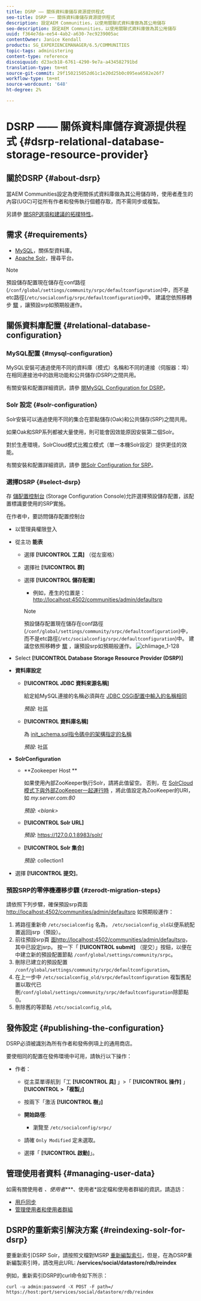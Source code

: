```yaml
---
title: DSRP —— 關係資料庫儲存資源提供程式
seo-title: DSRP —— 關係資料庫儲存資源提供程式
description: 設定AEM Communities，以使用關聯式資料庫做為其公用儲存
seo-description: 設定AEM Communities，以使用關聯式資料庫做為其公用儲存
uuid: f364e7da-ee54-4ab2-a630-7ec9239005ac
contentOwner: Janice Kendall
products: SG_EXPERIENCEMANAGER/6.5/COMMUNITIES
topic-tags: administering
content-type: reference
discoiquuid: d23acb18-6761-4290-9e7a-a434582791bd
translation-type: tm+mt
source-git-commit: 29f150215052d61c1e20d25b0c095ea6582e26f7
workflow-type: tm+mt
source-wordcount: '648'
ht-degree: 2%

---
```



# DSRP —— 關係資料庫儲存資源提供程式 {#dsrp-relational-database-storage-resource-provider}

## 關於DSRP {#about-dsrp}

當AEM Communities設定為使用關係式資料庫做為其公用儲存時，使用者產生的內容(UGC)可從所有作者和發佈執行個體存取，而不需同步或複製。

另請參 [閱SRP選項和建議的](working-with-srp.md#characteristics-of-srp-options)[拓撲特性](topologies.md)。

## 需求 {#requirements}

* [MySQL](#mysql-configuration)，關係型資料庫。
* [Apache Solr](#solr-configuration)，搜尋平台。

>[!NOTE]
>
>預設儲存配置現在儲存在conf路徑(`/conf/global/settings/community/srpc/defaultconfiguration`)中，而不是etc路徑(`/etc/socialconfig/srpc/defaultconfiguration`)中。 建議您依照移轉步 [驟](#zerodt-migration-steps) ，讓預設srp如預期般運作。


## 關係資料庫配置 {#relational-database-configuration}

### MySQL配置 {#mysql-configuration}

MySQL安裝可通過使用不同的資料庫（模式）名稱和不同的連接（伺服器：埠）在相同連接池中的啟用功能和公共儲存(DSRP)之間共用。

有關安裝和配置詳細資訊，請參 [閱MySQL Configuration for DSRP](dsrp-mysql.md)。

### Solr 設定 {#solr-configuration}

Solr安裝可以通過使用不同的集合在節點儲存(Oak)和公共儲存(SRP)之間共用。

如果Oak和SRP系列都被大量使用，則可能會因效能原因安裝第二個Solr。

對於生產環境，SolrCloud模式比獨立模式（單一本機Solr設定）提供更佳的效能。

有關安裝和配置詳細資訊，請參 [閱Solr Configuration for SRP](solr.md)。

### 選擇DSRP {#select-dsrp}

存 [儲配置控制台](srp-config.md) (Storage Configuration Console)允許選擇預設儲存配置，該配置標識要使用的SRP實施。

在作者中，要訪問儲存配置控制台

* 以管理員權限登入
* 從主功 **能表**

   * 選擇 **[!UICONTROL 工具]** （從左窗格）
   * 選擇社 **[!UICONTROL 群]**
   * 選擇 **[!UICONTROL 儲存配置]**

      * 例如，產生的位置是： [http://localhost:4502/communities/admin/defaultsrp](http://localhost:4502/communities/admin/defaultsrp)
      >[!NOTE]
      >
      >預設儲存配置現在儲存在conf路徑(`/conf/global/settings/community/srpc/defaultconfiguration`)中，而不是etc路徑(`/etc/socialconfig/srpc/defaultconfiguration`)中。 建議您依照移轉步 [驟](#zerodt-migration-steps) ，讓預設srp如預期般運作。
   ![chlimage_1-128](assets/chlimage_1-128.png)

* Select **[!UICONTROL Database Storage Resource Provider (DSRP)]**
* **資料庫設定**

   * **[!UICONTROL JDBC 資料來源名稱]**

      給定給MySQL連接的名稱必須與在 [JDBC OSGi配置中輸入的名稱相同](dsrp-mysql.md#configurejdbcconnections)

      *預設*: 社區

   * **[!UICONTROL 資料庫名稱]**

      為 [init_schema.sql指令碼中的架構指定的名稱](dsrp-mysql.md#obtain-the-sql-script)

      *預設*: 社區

* **SolrConfiguration**

   * **[](https://cwiki.apache.org/confluence/display/solr/Using+ZooKeeper+to+Manage+Configuration+Files)Zookeeper Host **

      如果使用內部ZooKeeper執行Solr，請將此值留空。 否則，在 [SolrCloud模式下與外部ZooKeeper一起運行時](solr.md#solrcloud-mode) ，將此值設定為ZooKeeper的URI，如 *my.server.com:80*

      *預設*: *&lt;blank>*

   * **[!UICONTROL Solr URL]**

      *預設*: https://127.0.0.1:8983/solr/

   * **[!UICONTROL Solr 集合]**

      *預設*: collection1

* 選擇 **[!UICONTROL 提交]**。

### 預設SRP的零停機遷移步驟 {#zerodt-migration-steps}

請依照下列步驟，確保預設srp頁面 [http://localhost:4502/communities/admin/defaultsrp](http://localhost:4502/communities/admin/defaultsrp) 如預期般運作：

1. 將路徑重新命 `/etc/socialconfig` 名為， `/etc/socialconfig_old`以便系統配置返回jsrp（預設）。
1. 前往預設srp頁 [面http://localhost:4502/communities/admin/defaultsrp](http://localhost:4502/communities/admin/defaultsrp)，其中已設定jsrp。 按一下「 **[!UICONTROL submit]** （提交）」按鈕，以便在中建立新的預設配置節點 `/conf/global/settings/community/srpc`。
1. 刪除已建立的預設配置 `/conf/global/settings/community/srpc/defaultconfiguration`。
1. 在上一步中 `/etc/socialconfig_old/srpc/defaultconfiguration` 複製舊配置以取代已刪`/conf/global/settings/community/srpc/defaultconfiguration`除節點()。
1. 刪除舊的等節點 `/etc/socialconfig_old`。

## 發佈設定 {#publishing-the-configuration}

DSRP必須被識別為所有作者和發佈例項上的通用商店。

要使相同的配置在發佈環境中可用，請執行以下操作：

* 作者：

   * 從主菜單導航到「工 **[!UICONTROL 具]** 」>「 **[!UICONTROL 操作]** 」 **[!UICONTROL >「複製」]**
   * 按兩下「激活 **[!UICONTROL 樹」]**
   * **開始路徑**:

      * 瀏覽至 `/etc/socialconfig/srpc/`
   * 請確 `Only Modified` 定未選取。
   * 選擇「 **[!UICONTROL 啟動]**」。


## 管理使用者資料 {#managing-user-data}

如需有關使用者 *、使用者****、使用者*&#x200B;設定檔和使用者群組的資訊，請造訪：

* [用戶同步](sync.md)
* [管理使用者和使用者群組](users.md)

## DSRP的重新索引解決方案 {#reindexing-solr-for-dsrp}

要重新索引DSRP Solr，請按照文檔對MSRP [重新編製索引](msrp.md#msrp-reindex-tool)，但是，在為DSRP重新編製索引時，請改用此URL: **/services/social/datastore/rdb/reindex**

例如，重新索引DSRP的curl命令如下所示：

```shell
curl -u admin:password -X POST -F path=/ https://host:port/services/social/datastore/rdb/reindex
```

